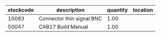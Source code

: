 |stockcode|description|quantity|location|
|---------|-----------|--------|--------|
|10083|Connector thin signal BNC|1.00||
|50047|CAB17 Build Manual|1.00||
